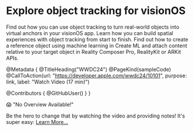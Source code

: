 # Explore object tracking for visionOS

Find out how you can use object tracking to turn real-world objects into virtual anchors in your visionOS app. Learn how you can build spatial experiences with object tracking from start to finish. Find out how to create a reference object using machine learning in Create ML and attach content relative to your target object in Reality Composer Pro, RealityKit or ARKit APIs.

@Metadata {
   @TitleHeading("WWDC24")
   @PageKind(sampleCode)
   @CallToAction(url: "https://developer.apple.com/wwdc24/10101", purpose: link, label: "Watch Video (17 min)")

   @Contributors {
      @GitHubUser(<replace this with your GitHub handle>)
   }
}

😱 "No Overview Available!"

Be the hero to change that by watching the video and providing notes! It's super easy:
 [Learn More…](https://wwdcnotes.github.io/WWDCNotes/documentation/wwdcnotes/contributing)
